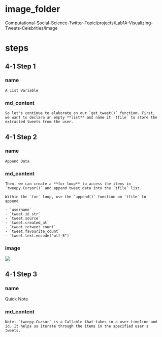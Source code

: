 # image_folder
Computational-Social-Science-Twitter-Topic/projects/Lab1A-Visualizing-Tweets-Celebrities/image
# steps
## 4-1 Step 1
### name
```
A List Variable
```
### md_content
```
So let's continue to elaborate on our `get_tweet()` function. First, we want to declare an empty **list** and name it `tfile` to store the extracted tweets from the user.  
```
## 4-1 Step 2
### name
```
Append Data
```
### md_content
```
Then, we can create a **for loop** to access the items in `tweepy.Cursor()` and append tweet data into the `tfile` list. 

Within the `for` loop, use the `append()` function on `tfile` to append 

- `username`
- `tweet.id_str`
- `tweet.source`
- `tweet.created_at`
- `tweet.retweet_count`
- `tweet.favourite_count`
- `tweet.text.encode("utf-8")`
```
### image
<img src="image/data_append.jpg"/>

## 4-1 Step 3
### name
Quick Note
### md_content
```
Note: `tweepy.Cursor` is a Callable that takes in a user timeline and id. It helps us iterate through the items in the specified user's tweets.
```
